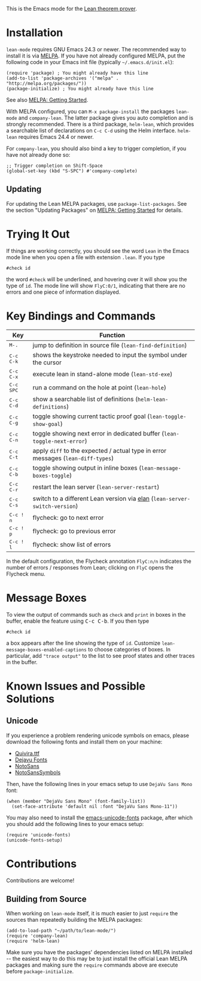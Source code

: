 This is the Emacs mode for the [Lean theorem prover][lean].

[lean]: https://github.com/leanprover/lean

Installation
============

`lean-mode` requires GNU Emacs 24.3 or newer. The recommended way to install it is via [MELPA](https://melpa.org). If you have not already configured MELPA, put the following code in your Emacs init file (typically `~/.emacs.d/init.el`):
```elisp
(require 'package) ; You might already have this line
(add-to-list 'package-archives '("melpa" . "http://melpa.org/packages/"))
(package-initialize) ; You might already have this line
```
See also [MELPA: Getting Started](https://melpa.org/#/getting-started).

With MELPA configured, you can `M-x package-install` the packages `lean-mode` and `company-lean`. The latter package gives you auto completion and is strongly recommended. There is a third package, `helm-lean`, which provides a searchable list of declarations on `C-c C-d` using the Helm interface. `helm-lean` requires Emacs 24.4 or newer.

For `company-lean`, you should also bind a key to trigger completion, if you have not already done so:

```elisp
;; Trigger completion on Shift-Space
(global-set-key (kbd "S-SPC") #'company-complete)
```

Updating
--------

For updating the Lean MELPA packages, use `package-list-packages`. See the section "Updating Packages" on [MELPA: Getting Started](https://melpa.org/#/getting-started) for details.

Trying It Out
=============

If things are working correctly, you should see the word ``Lean`` in the
Emacs mode line when you open a file with extension `.lean`. If you type
```lean
#check id
```
the word ``#check`` will be underlined, and hovering over it will show
you the type of ``id``. The mode line will show ``FlyC:0/1``, indicating
that there are no errors and one piece of information displayed.

Key Bindings and Commands
=========================

| Key                | Function                                                                        |
|--------------------|---------------------------------------------------------------------------------|
| <kbd>M-.</kbd>     | jump to definition in source file (`lean-find-definition`)                      |
| <kbd>C-c C-k</kbd> | shows the keystroke needed to input the symbol under the cursor                 |
| <kbd>C-c C-x</kbd> | execute lean in stand-alone mode (`lean-std-exe`)                               |
| <kbd>C-c SPC</kbd> | run a command on the hole at point (`lean-hole`)                                |
| <kbd>C-c C-d</kbd> | show a searchable list of definitions (`helm-lean-definitions`)                 |
| <kbd>C-c C-g</kbd> | toggle showing current tactic proof goal (`lean-toggle-show-goal`)              |
| <kbd>C-c C-n</kbd> | toggle showing next error in dedicated buffer (`lean-toggle-next-error`)        |
| <kbd>C-c C-t</kbd> | apply `diff` to the expected / actual type in error messages (`lean-diff-types`)             |
| <kbd>C-c C-b</kbd> | toggle showing output in inline boxes (`lean-message-boxes-toggle`)             |
| <kbd>C-c C-r</kbd> | restart the lean server (`lean-server-restart`)                                 |
| <kbd>C-c C-s</kbd> | switch to a different Lean version via [elan](https://github.com/Kha/elan) (`lean-server-switch-version`) |
| <kbd>C-c ! n</kbd> | flycheck: go to next error                                                      |
| <kbd>C-c ! p</kbd> | flycheck: go to previous error                                                  |
| <kbd>C-c ! l</kbd> | flycheck: show list of errors                                                   |

In the default configuration, the Flycheck annotation `FlyC:n/n` indicates the
number of errors / responses from Lean; clicking on `FlyC` opens the Flycheck menu.


Message Boxes
================
To view the output of commands such as `check` and `print` in boxes in the buffer, enable the feature using <kbd>C-c C-b</kbd>.
If you then type
```lean
#check id
```
a box appears after the line showing the type of `id`. Customize `lean-message-boxes-enabled-captions` to choose categories of boxes.
In particular, add `"trace output"` to the list to see proof states and other traces in the buffer.

Known Issues and Possible Solutions
===================================

Unicode
-------

If you experience a problem rendering unicode symbols on emacs,
please download the following fonts and install them on your machine:

 - [Quivira.ttf](http://www.quivira-font.com/files/Quivira.ttf)
 - [Dejavu Fonts](http://sourceforge.net/projects/dejavu/files/dejavu/2.35/dejavu-fonts-ttf-2.35.tar.bz2)
 - [NotoSans](https://github.com/googlei18n/noto-fonts/blob/master/hinted/NotoSans-Regular.ttc?raw=true)
 - [NotoSansSymbols](https://github.com/googlei18n/noto-fonts/blob/master/unhinted/NotoSansSymbols-Regular.ttf?raw=true)

Then, have the following lines in your emacs setup to use `DejaVu Sans Mono` font:

```elisp
(when (member "DejaVu Sans Mono" (font-family-list))
  (set-face-attribute 'default nil :font "DejaVu Sans Mono-11"))
```

You may also need to install the [emacs-unicode-fonts](https://github.com/rolandwalker/unicode-fonts) package, after which you should add the following lines to your emacs setup:

```elisp
(require 'unicode-fonts)
(unicode-fonts-setup)
```

Contributions
=============

Contributions are welcome!

Building from Source
--------------------

When working on `lean-mode` itself, it is much easier to just `require` the sources than repeatedly building the MELPA packages:

```elisp
(add-to-load-path "~/path/to/lean-mode/")
(require 'company-lean)
(require 'helm-lean)
```

Make sure you have the packages' dependencies listed on MELPA installed -- the easiest way to do this may be to just install the official Lean MELPA packages and making sure the `require` commands above are execute before `package-initialize`.
